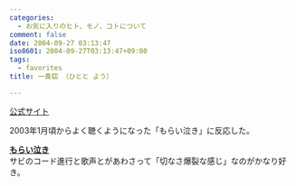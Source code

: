 ```yaml
---
categories:
  - お気に入りのヒト、モノ、コトについて
comment: false
date: 2004-09-27 03:13:47
iso8601: 2004-09-27T03:13:47+09:00
tags:
  - favorites
title: 一青窈 （ひとと よう）

---
```


<div class="entry-body">
  <p><a href="http://columbia.jp/~hitoto/">公式サイト</a></p>

  <p>2003年1月頃からよく聴くようになった「もらい泣き」に反応した。</p>

  <p><strong><a href="http://www.amazon.co.jp/exec/obidos/ASIN/B00006JJ86/nqounet-22/ref=nosim/" name="amazletlink" id="amazletlink">もらい泣き</a></strong><br />
    サビのコード進行と歌声とがあわさって「切なさ爆裂な感じ」なのがかなり好き。</p>
</div>
